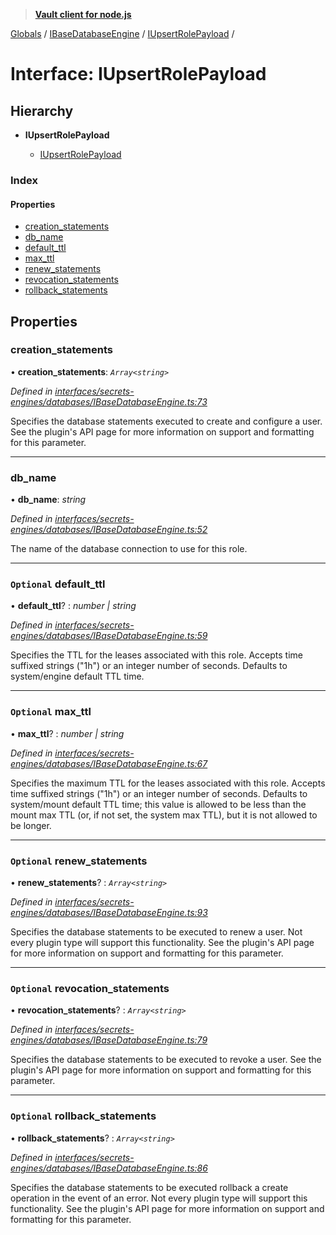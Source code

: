 > **[Vault client for node.js](../README.md)**

[Globals](../globals.md) / [IBaseDatabaseEngine](../modules/ibasedatabaseengine.md) / [IUpsertRolePayload](ibasedatabaseengine.iupsertrolepayload.md) /

# Interface: IUpsertRolePayload

## Hierarchy

* **IUpsertRolePayload**

  * [IUpsertRolePayload](ipostgresqlengine.iupsertrolepayload.md)

### Index

#### Properties

* [creation_statements](ibasedatabaseengine.iupsertrolepayload.md#creation_statements)
* [db_name](ibasedatabaseengine.iupsertrolepayload.md#db_name)
* [default_ttl](ibasedatabaseengine.iupsertrolepayload.md#optional-default_ttl)
* [max_ttl](ibasedatabaseengine.iupsertrolepayload.md#optional-max_ttl)
* [renew_statements](ibasedatabaseengine.iupsertrolepayload.md#optional-renew_statements)
* [revocation_statements](ibasedatabaseengine.iupsertrolepayload.md#optional-revocation_statements)
* [rollback_statements](ibasedatabaseengine.iupsertrolepayload.md#optional-rollback_statements)

## Properties

###  creation_statements

• **creation_statements**: *`Array<string>`*

*Defined in [interfaces/secrets-engines/databases/IBaseDatabaseEngine.ts:73](https://github.com/theogravity/vault-tacular/blob/0b78a16/src/interfaces/secrets-engines/databases/IBaseDatabaseEngine.ts#L73)*

Specifies the database statements executed to create and configure a user. See the plugin's
API page for more information on support and formatting for this parameter.

___

###  db_name

• **db_name**: *string*

*Defined in [interfaces/secrets-engines/databases/IBaseDatabaseEngine.ts:52](https://github.com/theogravity/vault-tacular/blob/0b78a16/src/interfaces/secrets-engines/databases/IBaseDatabaseEngine.ts#L52)*

The name of the database connection to use for this role.

___

### `Optional` default_ttl

• **default_ttl**? : *number | string*

*Defined in [interfaces/secrets-engines/databases/IBaseDatabaseEngine.ts:59](https://github.com/theogravity/vault-tacular/blob/0b78a16/src/interfaces/secrets-engines/databases/IBaseDatabaseEngine.ts#L59)*

 Specifies the TTL for the leases associated with this role.
 Accepts time suffixed strings ("1h") or an integer number of seconds. Defaults to
 system/engine default TTL time.

___

### `Optional` max_ttl

• **max_ttl**? : *number | string*

*Defined in [interfaces/secrets-engines/databases/IBaseDatabaseEngine.ts:67](https://github.com/theogravity/vault-tacular/blob/0b78a16/src/interfaces/secrets-engines/databases/IBaseDatabaseEngine.ts#L67)*

 Specifies the maximum TTL for the leases associated with this role.
 Accepts time suffixed strings ("1h") or an integer number of seconds.
 Defaults to system/mount default TTL time; this value is allowed to be less than the
 mount max TTL (or, if not set, the system max TTL), but it is not allowed to be longer.

___

### `Optional` renew_statements

• **renew_statements**? : *`Array<string>`*

*Defined in [interfaces/secrets-engines/databases/IBaseDatabaseEngine.ts:93](https://github.com/theogravity/vault-tacular/blob/0b78a16/src/interfaces/secrets-engines/databases/IBaseDatabaseEngine.ts#L93)*

Specifies the database statements to be executed to renew a user. Not every plugin type will
support this functionality. See the plugin's API page for more information on support and
formatting for this parameter.

___

### `Optional` revocation_statements

• **revocation_statements**? : *`Array<string>`*

*Defined in [interfaces/secrets-engines/databases/IBaseDatabaseEngine.ts:79](https://github.com/theogravity/vault-tacular/blob/0b78a16/src/interfaces/secrets-engines/databases/IBaseDatabaseEngine.ts#L79)*

 Specifies the database statements to be executed to revoke a user. See the plugin's API
 page for more information on support and formatting for this parameter.

___

### `Optional` rollback_statements

• **rollback_statements**? : *`Array<string>`*

*Defined in [interfaces/secrets-engines/databases/IBaseDatabaseEngine.ts:86](https://github.com/theogravity/vault-tacular/blob/0b78a16/src/interfaces/secrets-engines/databases/IBaseDatabaseEngine.ts#L86)*

Specifies the database statements to be executed rollback a create operation in the event
of an error. Not every plugin type will support this functionality. See the plugin's API
page for more information on support and formatting for this parameter.
